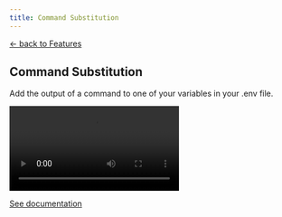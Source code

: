 ```yaml
---
title: Command Substitution
---
```


<section class="w-full max-w-2xl mx-auto px-6 mt-12 md:mt-20 flex flex-col gap-4">
  <p><a href="/features">&larr; back to Features</a></p>
  <h1 class="font-extrabold text-2xl text-zinc-950 dark:text-zinc-50 text-center">Command Substitution</h1>
  <p class="text-center">Add the output of a command to one of your variables in your .env file.</p>
  <video class="w-full rounded-md border border-zinc-200 dark:border-zinc-800" controls>
    <source src="https://github.com/user-attachments/assets/5a2b04ef-d5de-433a-b6a6-34cd39e0449e" type="video/mp4">
    your browser does not support the video tag
  </video>
  <p class="text-center"><a href="/docs/advanced/run-command-substitution">See documentation</a></p>
</section>
